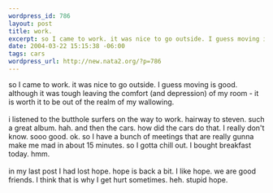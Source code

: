 ```yaml
--- 
wordpress_id: 786
layout: post
title: work.
excerpt: so I came to work. it was nice to go outside. I guess moving is good. although it was tough leaving the comfort (and depression) of my room - it is worth it to be out of the realm of my wallowing. i listened to the butthole surfers on the way to work. hairway to steven. such a great album. hah. and then the cars. how did the cars do that. I really don't know. sooo good. ok. so I have a...
date: 2004-03-22 15:15:38 -06:00
tags: cars
wordpress_url: http://new.nata2.org/?p=786
---
```

so I came to work. it was nice to go outside. I guess moving is good. although it was tough leaving the comfort (and depression) of my room - it is worth it to be out of the realm of my wallowing. <br/><br/>i listened to the butthole surfers on the way to work. hairway to steven. such a great album. hah. and then the cars. how did the cars do that. I really don't know. sooo good. ok. so I have a bunch of meetings that are really gunna make me mad in about 15 minutes. so I gotta chill out. I bought breakfast today. hmm. <Br><br/>in my last post I had lost hope. hope is back a bit. I like hope. we are good friends. I think that is why I get hurt sometimes. heh. stupid hope. 
